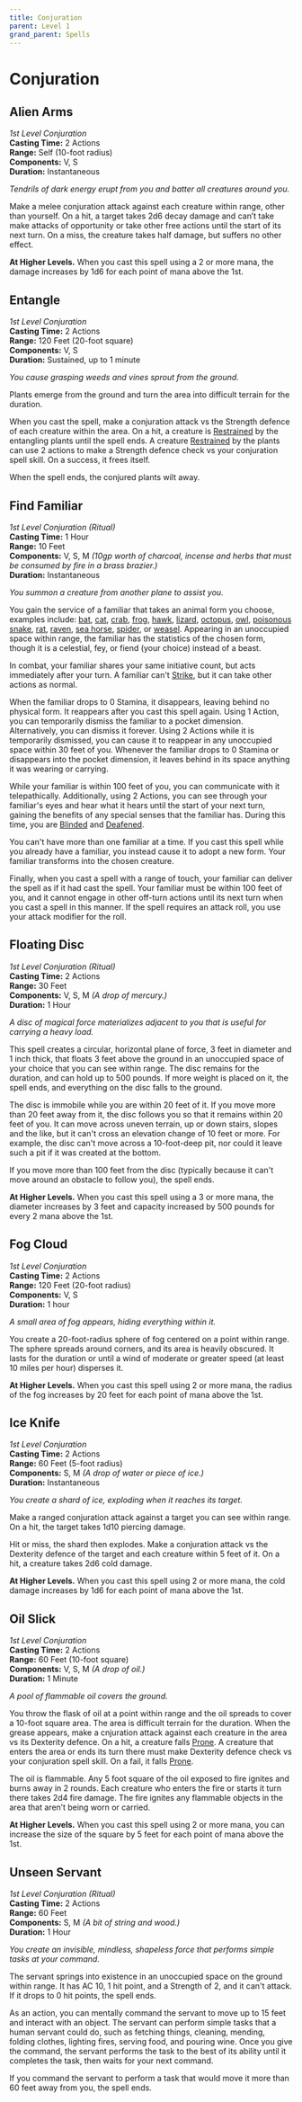```yaml
---
title: Conjuration
parent: Level 1
grand_parent: Spells
---
```


# Conjuration

## Alien Arms
*1st Level Conjuration*<br>
**Casting Time:** 2 Actions<br>
**Range:** Self (10-foot radius)<br>
**Components:** V, S<br>
**Duration:** Instantaneous

*Tendrils of dark energy erupt from you and batter all creatures around you.*

Make a melee conjuration attack against each creature within range, other than yourself. On a hit, a target takes 2d6 decay damage and can’t take make attacks of opportunity or take other free actions until the start of its next turn. On a miss, the creature takes half damage, but suffers no other effect.

**At Higher Levels.** When you cast this spell using a 2 or more mana, the damage increases by 1d6 for each point of mana above the 1st.

## Entangle
*1st Level Conjuration*<br>
**Casting Time:** 2 Actions<br>
**Range:** 120 Feet (20-foot square)<br>
**Components:** V, S<br>
**Duration:** Sustained, up to 1 minute

*You cause grasping weeds and vines sprout from the ground.*

Plants emerge from the ground and turn the area into difficult terrain for the duration.

When you cast the spell, make a conjuration attack vs the Strength defence of each creature within the area. On a hit, a creature is [Restrained](https://stormchaserroleplaying.com/stormchaserRPG/Conditions/Restrained/) by the entangling plants until the spell ends. A creature [Restrained](https://stormchaserroleplaying.com/stormchaserRPG/Conditions/Restrained/) by the plants can use 2 actions to make a Strength defence check vs your conjuration spell skill. On a success, it frees itself.

When the spell ends, the conjured plants wilt away.

## Find Familiar
*1st Level Conjuration (Ritual)*<br>
**Casting Time:** 1 Hour<br>
**Range:** 10 Feet<br>
**Components:** V, S, M *(10gp worth of charcoal, incense and herbs that must be consumed by fire in a brass brazier.)*<br>
**Duration:** Instantaneous

*You summon a creature from another plane to assist you.*

You gain the service of a familiar that takes an animal form you choose, examples include: [bat](), [cat](), [crab](), [frog](), [hawk](), [lizard](), [octopus](), [owl](), [poisonous snake](), [rat](), [raven](), [sea horse](), [spider](), or [weasel](). Appearing in an unoccupied space within range, the familiar has the statistics of the chosen form, though it is a celestial, fey, or fiend (your choice) instead of a beast.

In combat, your familiar shares your same initiative count, but acts immediately after your turn. A familiar can't [Strike](https://stormchaserroleplaying.com/stormchaserRPG/Combat/Actions/Strike/), but it can take other actions as normal.

When the familiar drops to 0 Stamina, it disappears, leaving behind no physical form. It reappears after you cast this spell again. Using 1 Action, you can temporarily dismiss the familiar to a pocket dimension. Alternatively, you can dismiss it forever. Using 2 Actions while it is temporarily dismissed, you can cause it to reappear in any unoccupied space within 30 feet of you. Whenever the familiar drops to 0 Stamina or disappears into the pocket dimension, it leaves behind in its space anything it was wearing or carrying.

While your familiar is within 100 feet of you, you can communicate with it telepathically. Additionally, using 2 Actions, you can see through your familiar's eyes and hear what it hears until the start of your next turn, gaining the benefits of any special senses that the familiar has. During this time, you are [Blinded](https://stormchaserroleplaying.com/stormchaserRPG/Conditions/Blinded/) and [Deafened](https://stormchaserroleplaying.com/stormchaserRPG/Conditions/Deafened/).

You can't have more than one familiar at a time. If you cast this spell while you already have a familiar, you instead cause it to adopt a new form. Your familiar transforms into the chosen creature.

Finally, when you cast a spell with a range of touch, your familiar can deliver the spell as if it had cast the spell. Your familiar must be within 100 feet of you, and it cannot engage in other off-turn actions until its next turn when you cast a spell in this manner. If the spell requires an attack roll, you use your attack modifier for the roll.

## Floating Disc
*1st Level Conjuration (Ritual)*<br>
**Casting Time:** 2 Actions<br>
**Range:** 30 Feet<br>
**Components:** V, S, M *(A drop of mercury.)*<br>
**Duration:** 1 Hour

*A disc of magical force materializes adjacent to you that is useful for carrying a heavy load.*

This spell creates a circular, horizontal plane of force, 3 feet in diameter and 1 inch thick, that floats 3 feet above the ground in an unoccupied space of your choice that you can see within range. The disc remains for the duration, and can hold up to 500 pounds. If more weight is placed on it, the spell ends, and everything on the disc falls to the ground.

The disc is immobile while you are within 20 feet of it. If you move more than 20 feet away from it, the disc follows you so that it remains within 20 feet of you. It can move across uneven terrain, up or down stairs, slopes and the like, but it can't cross an elevation change of 10 feet or more. For example, the disc can't move across a 10-foot-deep pit, nor could it leave such a pit if it was created at the bottom.

If you move more than 100 feet from the disc (typically because it can't move around an obstacle to follow you), the spell ends.

**At Higher Levels.** When you cast this spell using a 3 or more mana, the diameter increases by 3 feet and capacity increased by 500 pounds for every 2 mana above the 1st.

## Fog Cloud
*1st Level Conjuration*<br>
**Casting Time:** 2 Actions<br>
**Range:** 120 Feet (20-foot radius)<br>
**Components:** V, S<br>
**Duration:** 1 hour

*A small area of fog appears, hiding everything within it.*

You create a 20-foot-radius sphere of fog centered on a point within range. The sphere spreads around corners, and its area is heavily obscured. It lasts for the duration or until a wind of moderate or greater speed (at least 10 miles per hour) disperses it.

**At Higher Levels.** When you cast this spell using 2 or more mana, the radius of the fog increases by 20 feet for each point of mana above the 1st.

## Ice Knife
*1st Level Conjuration*<br>
**Casting Time:** 2 Actions<br>
**Range:** 60 Feet (5-foot radius)<br>
**Components:** S, M *(A drop of water or piece of ice.)*<br>
**Duration:** Instantaneous

*You create a shard of ice, exploding when it reaches its target.*

Make a ranged conjuration attack against a target you can see within range. On a hit, the target takes 1d10 piercing damage.

Hit or miss, the shard then explodes. Make a conjuration attack vs the Dexterity defence of the target and each creature within 5 feet of it. On a hit, a creature takes 2d6 cold damage.

**At Higher Levels.** When you cast this spell using 2 or more mana, the cold damage increases by 1d6 for each point of mana above the 1st.

## Oil Slick
*1st Level Conjuration*<br>
**Casting Time:** 2 Actions<br>
**Range:** 60 Feet (10-foot square)<br>
**Components:** V, S, M *(A drop of oil.)*<br>
**Duration:** 1 Minute

*A pool of flammable oil covers the ground.*

You throw the flask of oil at a point within range and the oil spreads to cover a 10-foot square area. The area is difficult terrain for the duration. When the grease appears, make a cnjuration attack against each creature in the area vs its Dexterity defence. On a hit, a creature falls [Prone](https://stormchaserroleplaying.com/stormchaserRPG/Conditions/Prone/). A creature that enters the area or ends its turn there must make Dexterity defence check vs your conjuration spell skill. On a fail, it falls [Prone](https://stormchaserroleplaying.com/stormchaserRPG/Conditions/Prone/).

The oil is flammable. Any 5 foot square of the oil exposed to fire ignites and burns away in 2 rounds. Each creature who enters the fire or starts it turn there takes 2d4 fire damage. The fire ignites any flammable objects in the area that aren’t being worn or carried.

**At Higher Levels.** When you cast this spell using 2 or more mana, you can increase the size of the square by 5 feet for each point of mana above the 1st.

## Unseen Servant
*1st Level Conjuration (Ritual)*<br>
**Casting Time:** 2 Actions<br>
**Range:** 60 Feet<br>
**Components:** S, M *(A bit of string and wood.)*<br>
**Duration:** 1 Hour

*You create an invisible, mindless, shapeless force that performs simple tasks at your command.*

The servant springs into existence in an unoccupied space on the ground within range. It has AC 10, 1 hit point, and a Strength of 2, and it can't attack. If it drops to 0 hit points, the spell ends.

As an action, you can mentally command the servant to move up to 15 feet and interact with an object. The servant can perform simple tasks that a human servant could do, such as fetching things, cleaning, mending, folding clothes, lighting fires, serving food, and pouring wine. Once you give the command, the servant performs the task to the best of its ability until it completes the task, then waits for your next command.

If you command the servant to perform a task that would move it more than 60 feet away from you, the spell ends.
